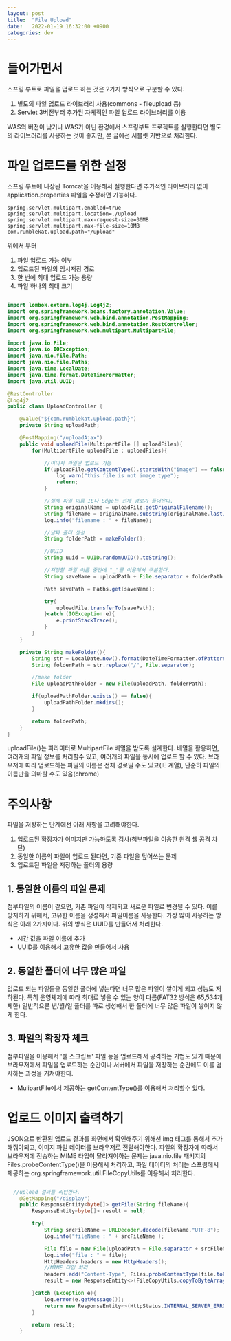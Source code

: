 ```yaml
---
layout: post
title:  "File Upload"
date:   2022-01-19 16:32:00 +0900
categories: dev
---
```


# 들어가면서
스프링 부트로 파일을 업로드 하는 것은 2가지 방식으로 구분할 수 있다.
1) 별도의 파일 업로드 라이브러리 사용(commons - fileupload 등)
2) Servlet 3버전부터 추가된 자체적인 파일 업로드 라이브러리를 이용

WAS의 버전이 낮거나 WAS가 아닌 환경에서 스프링부트 프로젝트를 실행한다면 별도의 라이브러리를 사용하는 것이 좋지만, 본 글에선 서블릿 기반으로 처리한다. 

# 파일 업로드를 위한 설정
스프링 부트에 내장된 Tomcat을 이용해서 실행한다면 추가적인 라이브러리 없이 application.properties 파일을 수정하면 가능하다.

~~~
spring.servlet.multipart.enabled=true
spring.servlet.multipart.location=./upload
spring.servlet.multipart.max-request-size=30MB
spring.servlet.multipart.max-file-size=10MB
com.rumblekat.upload.path="/upload"
~~~
위에서 부터 
1) 파일 업로드 가능 여부
2) 업로드된 파일의 임시저장 경로
3) 한 번에 최대 업로드 가능 용량
4) 파일 하나의 최대 크기


~~~ java

import lombok.extern.log4j.Log4j2;
import org.springframework.beans.factory.annotation.Value;
import org.springframework.web.bind.annotation.PostMapping;
import org.springframework.web.bind.annotation.RestController;
import org.springframework.web.multipart.MultipartFile;

import java.io.File;
import java.io.IOException;
import java.nio.file.Path;
import java.nio.file.Paths;
import java.time.LocalDate;
import java.time.format.DateTimeFormatter;
import java.util.UUID;

@RestController
@Log4j2
public class UploadController {

    @Value("${com.rumblekat.upload.path}")
    private String uploadPath;

    @PostMapping("/uploadAjax")
    public void uploadFile(MultipartFile [] uploadFiles){
        for(MultipartFile uploadFile : uploadFiles){

            //이미지 파일만 업로드 가능
            if(uploadFile.getContentType().startsWith("image") == false){
                log.warn("this file is not image type");
                return;
            }

            //실제 파일 이름 IE나 Edge는 전체 경로가 들어온다.
            String originalName = uploadFile.getOriginalFilename();
            String fileName = originalName.substring(originalName.lastIndexOf("\\")+1);
            log.info("filename : " + fileName);

            //날짜 폴더 생성
            String folderPath = makeFolder();

            //UUID
            String uuid = UUID.randomUUID().toString();

            //저장할 파일 이름 중간에 "_"를 이용해서 구분한다.
            String saveName = uploadPath + File.separator + folderPath +File.separator + uuid + "_" + fileName;

            Path savePath = Paths.get(saveName);

            try{
                uploadFile.transferTo(savePath);
            }catch (IOException e){
                e.printStackTrace();
            }
        }
    }

    private String makeFolder(){
        String str = LocalDate.now().format(DateTimeFormatter.ofPattern("yyyy/MM/dd"));
        String folderPath = str.replace("/", File.separator);

        //make folder
        File uploadPathFolder = new File(uploadPath, folderPath);

        if(uploadPathFolder.exists() == false){
            uploadPathFolder.mkdirs();
        }

        return folderPath;
    }
}

~~~

uploadFile()는 파라미터로 MultipartFile 배열을 받도록 설계한다. 배열을 활용하면, 여러개의 파일 정보를 처리할수 있고, 여러개의 파일을 동시에 업로드 할 수 있다. 브라우저에 따라 업로드하는 파일의 이름은 전체 경로일 수도 있고(IE 계열), 단순히 파일의 이름만을 의마할 수도 있음(chrome)

# 주의사항
파일을 저장하는 단계에선 아래 사항을 고려해야한다.
1) 업로드된 확장자가 이미지만 가능하도록 검사(첨부파일을 이용한 원격 쉘 공격 차단)
2) 동일한 이름의 파일이 업로드 된다면, 기존 파일을 덮어쓰는 문제
3) 업로드된 파일을 저장하는 폴더의 용량

## 1. 동일한 이름의 파일 문제
첨부파일의 이름이 같으면, 기존 파일이 삭제되고 새로운 파일로 변경될 수 있다. 이를 방지하기 위해서, 고유한 이름을 생성해서 파일이름을 사용한다. 가장 많이 사용하는 방식은 아래 2가지이다. 위의 방식은 UUID를 만들어서 처리한다. 

- 시간 값을 파일 이름에 추가
- UUID를 이용해서 고유한 값을 만들어서 사용

## 2. 동일한 폴더에 너무 많은 파일
업로드 되는 파일들을 동일한 폴더에 넣는다면 너무 많은 파일이 쌓이게 되고 성능도 저하된다. 특히 운영체제에 따라 최대로 넣을 수 있는 양이 다름(FAT32 방식은 65,534개 제한) 일반적으론 년/월/일 폴더를 따로 생성해서 한 폴더에 너무 많은 파일이 쌓이지 않게 한다.

## 3. 파일의 확장자 체크
첨부파일을 이용해서 '쉘 스크립트' 파일 등을 업로드해서 공격하는 기법도 있기 때문에 브라우저에서 파일을 업로드하는 순간이나 서버에서 파일을 저장하는 순간에도 이를 검사하는 과정을 거쳐야한다.
- MulipartFile에서 제공하는 getContentType()를 이용해서 처리할수 있다.

# 업로드 이미지 출력하기
JSON으로 반환된 업로드 결과를 화면에서 확인해주기 위해선 img 태그를 통해서 추가해줘야되고, 이미지 파일 데이터를 브라우저로 전달해야한다. 파일의 확장자에 따라서 브라우저에 전송하는 MIME 타입이 달라져야하는 문제는 java.nio.file 패키지의 Files.probeContentType()을 이용해서 처리하고, 파일 데이터의 처리는 스프링에서 제공하는 org.springframework.util.FileCopyUtils를 이용해서 처리한다.

~~~ java

  //upload 결과를 리턴한다.
    @GetMapping("/display")
    public ResponseEntity<byte[]> getFile(String fileName){
        ResponseEntity<byte[]> result = null;

        try{
            String srcFileName = URLDecoder.decode(fileName,"UTF-8");
            log.info("fileName : " + srcFileName );

            File file = new File(uploadPath + File.separator + srcFileName);
            log.info("file : " + file);
            HttpHeaders headers = new HttpHeaders();
            //MIME 타입 처리
            headers.add("Content-Type", Files.probeContentType(file.toPath()));
            result = new ResponseEntity<>(FileCopyUtils.copyToByteArray(file),headers, HttpStatus.OK);

        }catch (Exception e){
            log.error(e.getMessage());
            return new ResponseEntity<>(HttpStatus.INTERNAL_SERVER_ERROR);
        }

        return result;
    }

~~~


